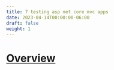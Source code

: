 ```yaml
---
title: 7 testing asp net core mvc apps
date: 2023-04-14T00:00:00-06:00
draft: false
weight: 1
---
```


# [Overview](https://learn.microsoft.com/en-us/_net/architecture/modern-web-apps-azure/test-asp-net-core-mvc-apps)
